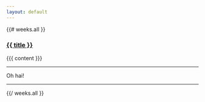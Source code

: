 ```yaml
---
layout: default
---
```


{{# weeks.all }}
### [{{ title }}]({{url}})
{{{ content }}}
<hr />
Oh hai!
<hr />
{{/ weeks.all }}
